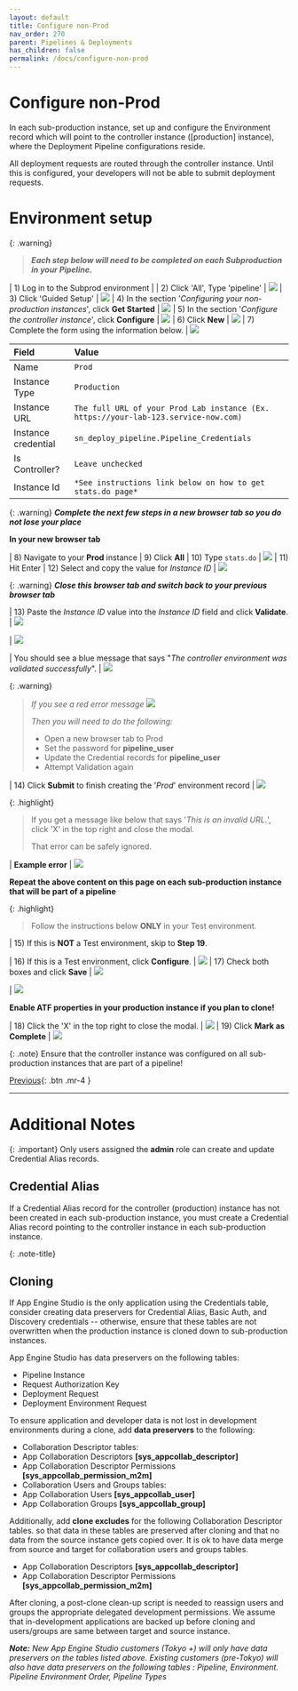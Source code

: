 ```yaml
---
layout: default
title: Configure non-Prod
nav_order: 270
parent: Pipelines & Deployments
has_children: false
permalink: /docs/configure-non-prod
---
```


# Configure non-Prod

In each sub-production instance, set up and configure the Environment record which will point to the controller instance ([production] instance), where the Deployment Pipeline configurations reside.

All deployment requests are routed through the controller instance. Until this is configured, your developers will not be able to submit deployment requests.

# Environment setup

{: .warning}
> ***Each step below will need to be completed on each Subproduction in your Pipeline.***

| 1) Log in to the Subprod environment |
| 2) Click 'All', Type 'pipeline' | ![](../assets/images/2023-03-12-21-33-52.png)
| 3) Click 'Guided Setup' | ![](../assets/images/2023-03-12-21-33-52.png)
| 4) In the section '*Configuring your non-production instances*', click **Get Started** | ![](../assets/images/2023-03-13-10-21-23.png)
| 5) In the section '*Configure the controller instance*', click **Configure** | ![](../assets/images/2023-03-13-10-22-34.png)
| 6) Click **New** | ![](../assets/images/2023-03-13-10-24-26.png)
| 7) Complete the form using the information below. | ![](../assets/images/2023-03-13-10-31-06.png)

| Field | Value |
|:---|:---|
| Name | ```Prod``` |
| Instance Type| ```Production``` |
| Instance URL | ```The full URL of your Prod Lab instance (Ex. https://your-lab-123.service-now.com)``` |
| Instance credential | ```sn_deploy_pipeline.Pipeline_Credentials``` |
| Is Controller? | ```Leave unchecked``` |
| Instance Id | ```*See instructions link below on how to get stats.do page*``` |

{: .warning}
***Complete the next few steps in a new browser tab so you do not lose your place***

**In your new browser tab**

| 8) Navigate to your **Prod** instance
| 9) Click **All** 
| 10) Type ```stats.do``` | ![](../assets/images/2023-03-10-16-31-47.png) 
| 11) Hit Enter
| 12) Select and copy the value for *Instance ID* | ![](../assets/images/2023-03-09-15-39-10.png)

{: .warning}
***Close this browser tab and switch back to your previous browser tab*** 

| 13) Paste the *Instance ID* value into the *Instance ID* field and click **Validate**. | ![](../assets/images/2023-03-12-16-58-04.png)

| ![](../assets/images/2023-03-09-15-50-27.png)

| You should see a blue message that says "*The controller environment was validated successfully*". | ![](../assets/images/2023-03-12-17-05-44.png)

{: .warning}
> *If you see a red error message*
> ![](../assets/images/2023-03-09-15-53-40.png)
>
> *Then you will need to do the following:*
> - Open a new browser tab to Prod
> - Set the password for **pipeline_user**
> - Update the Credential records for **pipeline_user**
> - Attempt Validation again

| 14) Click **Submit** to finish creating the '*Prod*' environment record | ![](../assets/images/2023-03-12-16-59-46.png)

{: .highlight}
> If you get a message like below that says '*This is an invalid URL.*', click 'X' in the top right and close the modal. 
>
> That error can be safely ignored.

| **Example error**
| ![](../assets/images/2023-03-13-10-48-10.png)

**Repeat the above content on this page on each sub-production instance that will be part of a pipeline**

{: .highlight}
> Follow the instructions below **ONLY** in your Test environment.

| 15) If this is **NOT** a Test environment, skip to **Step 19**. 

| 16) If this is a Test environment, click **Configure**. | ![](../assets/images/2023-03-13-13-09-21.png)
| 17) Check both boxes and click **Save** | ![](../assets/images/2023-03-13-13-11-00.png)

| ![](../assets/images/2023-03-13-13-11-23.png)

**Enable ATF properties in your production instance if you plan to clone!**

| 18) Click the 'X' in the top right to close the modal. | ![](../assets/images/2023-03-13-13-11-52.png)
| 19) Click **Mark as Complete** | ![](../assets/images/2023-03-13-12-50-40.png) 

{: .note}
Ensure that the controller instance was configured on all sub-production instances that are part of a pipeline!



 
[Previous][PREVIOUS]{: .btn .mr-4 }
<!-- [Next][NEXT]{: .btn .btn-purple }
-->

---
# Additional Notes 

{: .important}
Only users assigned the **admin** role can create and update Credential Alias records.

## Credential Alias

If a Credential Alias record for the controller (production) instance has not been created in each sub-production instance, you must create a Credential Alias record pointing to the controller instance in each sub-production instance.

{: .note-title}
## Cloning

If App Engine Studio is the only application using the Credentials table, consider creating data preservers for Credential Alias, Basic Auth, and Discovery credentials -- otherwise, ensure that these tables are not overwritten when the production instance is cloned down to sub-production instances.

App Engine Studio has data preservers on the following tables:
-   Pipeline Instance
-   Request Authorization Key
-   Deployment Request
-   Deployment Environment Request

To ensure application and developer data is not lost in development environments during a clone, add **data preservers** to the following:

-   Collaboration Descriptor tables:
-   App Collaboration Descriptors **[sys_appcollab_descriptor]**
-   App Collaboration Descriptor Permissions **[sys_appcollab_permission_m2m]**
-   Collaboration Users and Groups tables:
-   App Collaboration Users **[sys_appcollab_user]**
-   App Collaboration Groups **[sys_appcollab_group]**

Additionally, add **clone excludes** for the following Collaboration Descriptor tables. so that data in these tables are preserved after cloning and that no data from the source instance gets copied over. It is ok to have data merge from source and target for collaboration users and groups tables.

-   App Collaboration Descriptors **[sys_appcollab_descriptor]**
-   App Collaboration Descriptor Permissions **[sys_appcollab_permission_m2m]**

After cloning, a post-clone clean-up script is needed to reassign users and groups the appropriate delegated development permissions. We assume that in-development applications are backed up before cloning and users/groups are same between target and source instance.

***Note:** New App Engine Studio customers (Tokyo +) will only have data preservers on the tables listed above. Existing customers (pre-Tokyo) will also have data preservers on the following tables : Pipeline, Environment. Pipeline Environment Order, Pipeline Types*



[PREVIOUS]: /lab_aemc/docs/configure-prod-aes-admin
[NEXT]: /lab_aemc/docs/configure-prod-aes-admin